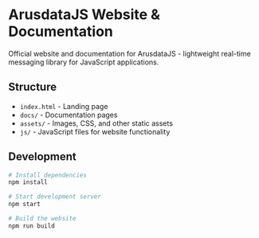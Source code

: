 # ArusdataJS Website & Documentation

Official website and documentation for ArusdataJS - lightweight real-time messaging library for JavaScript applications.

## Structure

- `index.html` - Landing page
- `docs/` - Documentation pages
- `assets/` - Images, CSS, and other static assets
- `js/` - JavaScript files for website functionality

## Development

```bash
# Install dependencies
npm install

# Start development server
npm start

# Build the website
npm run build
```